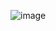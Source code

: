![image](https://github.com/SarfarazQadir/marksheet-in-c-/assets/144503703/9d522243-3bc0-4a51-8b28-1741fe213eed)
